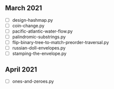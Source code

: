 
## March 2021
- [ ] design-hashmap.py
- [ ] coin-change.py
- [ ] pacific-atlantic-water-flow.py
- [ ] palindromic-substrings.py
- [ ] flip-binary-tree-to-match-preorder-traversal.py
- [ ] russian-doll-envelopes.py
- [ ] stamping-the-envelope.py

## April 2021
- [ ] ones-and-zeroes.py